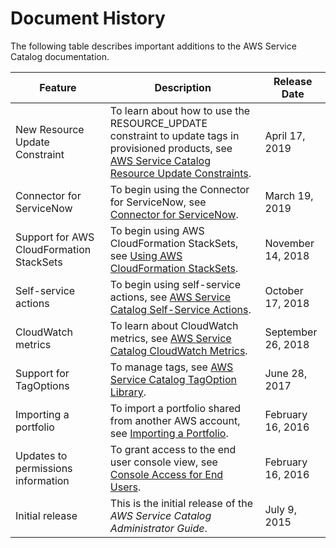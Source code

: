 # Document History<a name="history"></a>

The following table describes important additions to the AWS Service Catalog documentation\.


| Feature | Description | Release Date | 
| --- | --- | --- | 
| New Resource Update Constraint | To learn about how to use the RESOURCE\_UPDATE constraint to update tags in provisioned products, see [AWS Service Catalog Resource Update Constraints](constraints-resourceupdate.md)\. | April 17, 2019 | 
| Connector for ServiceNow | To begin using the Connector for ServiceNow, see [Connector for ServiceNow](integrations-servicenow.md)\. | March 19, 2019 | 
| Support for AWS CloudFormation StackSets | To begin using AWS CloudFormation StackSets, see [Using AWS CloudFormation StackSets](using-stacksets.md)\. | November 14, 2018 | 
| Self\-service actions | To begin using self\-service actions, see [AWS Service Catalog Self\-Service Actions](using-service-actions.md)\. | October 17, 2018 | 
| CloudWatch metrics | To learn about CloudWatch metrics, see [AWS Service Catalog CloudWatch Metrics](cloudwatch-metrics.md)\. | September 26, 2018 | 
| Support for TagOptions | To manage tags, see [AWS Service Catalog TagOption Library](tagoptions.md)\. | June 28, 2017 | 
| Importing a portfolio | To import a portfolio shared from another AWS account, see [Importing a Portfolio](catalogs_portfolios_sharing.md#catalogs_portfolios_sharing_importing)\. | February 16, 2016 | 
| Updates to permissions information | To grant access to the end user console view, see [Console Access for End Users](controlling_access.md#permissions-end-users-console)\. | February 16, 2016 | 
|  Initial release  |  This is the initial release of the *AWS Service Catalog Administrator Guide*\.  |  July 9, 2015  | 